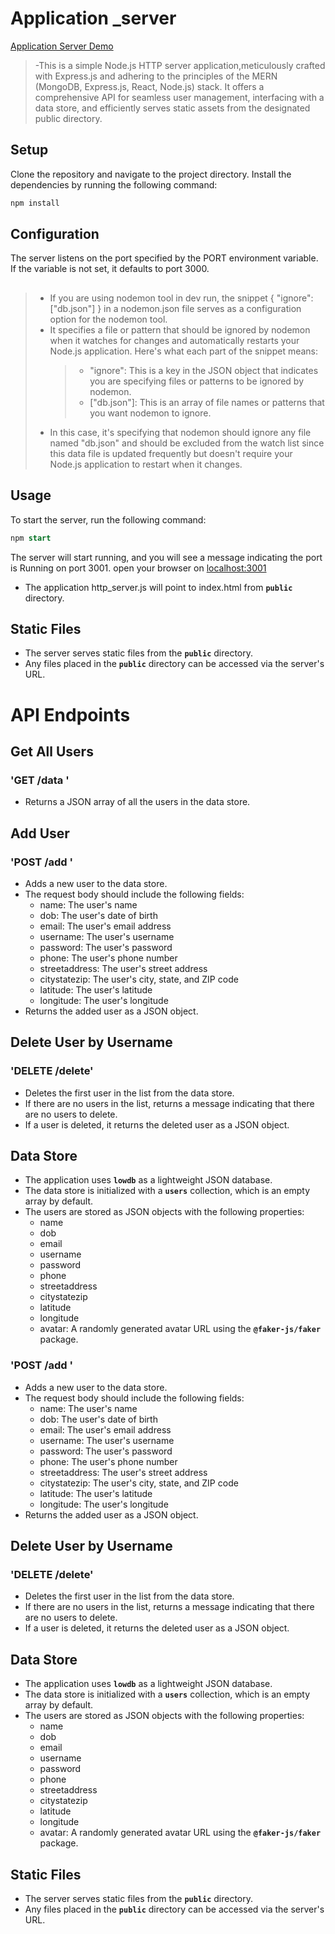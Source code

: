 <!-- @format -->

# Application \_server

<a href="https://simple-data-application-server.onrender.com" target="_blank" rel="noopener noreferrer">Application Server Demo</a>

> -This is a simple Node.js HTTP server application,meticulously crafted with Express.js and adhering to the principles of the MERN (MongoDB, Express.js, React, Node.js) stack. It offers a comprehensive API for seamless user management, interfacing with a data store, and efficiently serves static assets from the designated public directory.

## Setup

Clone the repository and navigate to the project directory.
Install the dependencies by running the following command:

```javaScript
npm install
```

## Configuration

The server listens on the port specified by the PORT environment variable. If the variable is not set, it defaults to port 3000.

##

> - If you are using nodemon tool in dev run, the snippet { "ignore": ["db.json"] } in a nodemon.json file serves as a configuration option for the nodemon tool.
> - It specifies a file or pattern that should be ignored by nodemon when it watches for changes and automatically restarts your Node.js application.
>   Here's what each part of the snippet means:
>   > - "ignore": This is a key in the JSON object that indicates you are specifying files or patterns to be ignored by nodemon.
>   > - ["db.json"]: This is an array of file names or patterns that you want nodemon to ignore.
> - In this case, it's specifying that nodemon should ignore any file named "db.json" and should be excluded from the watch list since this data file is updated frequently but doesn't require your Node.js application to restart when it changes.

## Usage

To start the server, run the following command:

```sql
npm start
```

The server will start running, and you will see a message indicating the port is Running on port 3001.
open your browser on
[localhost:3001](http://localhost:3001/)

- The application http_server.js will point to index.html from **`public`** directory.

## Static Files

- The server serves static files from the **`public`** directory.
- Any files placed in the **`public`** directory can be accessed via the server's URL.

# API Endpoints

## Get All Users

### 'GET /data '

- Returns a JSON array of all the users in the data store.

## Add User

### 'POST /add '

- Adds a new user to the data store.
- The request body should include the following fields:
  - name: The user's name
  - dob: The user's date of birth
  - email: The user's email address
  - username: The user's username
  - password: The user's password
  - phone: The user's phone number
  - streetaddress: The user's street address
  - citystatezip: The user's city, state, and ZIP code
  - latitude: The user's latitude
  - longitude: The user's longitude
- Returns the added user as a JSON object.

## Delete User by Username

### 'DELETE /delete'

- Deletes the first user in the list from the data store.
- If there are no users in the list, returns a message indicating that there are no users to delete.
- If a user is deleted, it returns the deleted user as a JSON object.

## Data Store

- The application uses **`lowdb`** as a lightweight JSON database.
- The data store is initialized with a **`users`** collection, which is an empty array by default.
- The users are stored as JSON objects with the following properties:
  - name
  - dob
  - email
  - username
  - password
  - phone
  - streetaddress
  - citystatezip
  - latitude
  - longitude
  - avatar: A randomly generated avatar URL using the **`@faker-js/faker`** package.

### 'POST /add '

- Adds a new user to the data store.
- The request body should include the following fields:
  - name: The user's name
  - dob: The user's date of birth
  - email: The user's email address
  - username: The user's username
  - password: The user's password
  - phone: The user's phone number
  - streetaddress: The user's street address
  - citystatezip: The user's city, state, and ZIP code
  - latitude: The user's latitude
  - longitude: The user's longitude
- Returns the added user as a JSON object.

## Delete User by Username

### 'DELETE /delete'

- Deletes the first user in the list from the data store.
- If there are no users in the list, returns a message indicating that there are no users to delete.
- If a user is deleted, it returns the deleted user as a JSON object.

## Data Store

- The application uses **`lowdb`** as a lightweight JSON database.
- The data store is initialized with a **`users`** collection, which is an empty array by default.
- The users are stored as JSON objects with the following properties:
  - name
  - dob
  - email
  - username
  - password
  - phone
  - streetaddress
  - citystatezip
  - latitude
  - longitude
  - avatar: A randomly generated avatar URL using the **`@faker-js/faker`** package.

## Static Files

- The server serves static files from the **`public`** directory.
- Any files placed in the **`public`** directory can be accessed via the server's URL.
